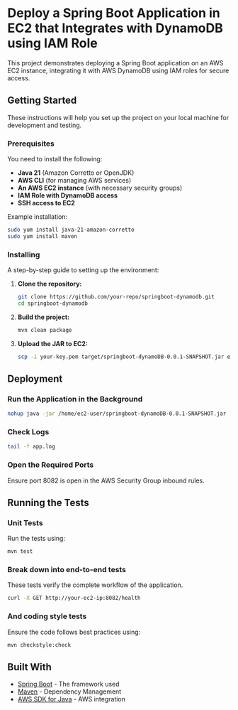 # Deploy a Spring Boot Application in EC2 that Integrates with DynamoDB using IAM Role

This project demonstrates deploying a Spring Boot application on an AWS EC2 instance, integrating it with AWS DynamoDB using IAM roles for secure access.

## Getting Started

These instructions will help you set up the project on your local machine for development and testing.

### Prerequisites

You need to install the following:

- **Java 21** (Amazon Corretto or OpenJDK)
- **AWS CLI** (for managing AWS services)
- **An AWS EC2 instance** (with necessary security groups)
- **IAM Role with DynamoDB access**
- **SSH access to EC2**

Example installation:

```sh
sudo yum install java-21-amazon-corretto
sudo yum install maven
```

### Installing

A step-by-step guide to setting up the environment:

1. **Clone the repository:**
   ```sh
   git clone https://github.com/your-repo/springboot-dynamodb.git
   cd springboot-dynamodb
   ```

2. **Build the project:**
   ```sh
   mvn clean package
   ```

3. **Upload the JAR to EC2:**
   ```sh
   scp -i your-key.pem target/springboot-dynamoDB-0.0.1-SNAPSHOT.jar ec2-user@your-ec2-ip:/home/ec2-user/
   ```

## Deployment

### Run the Application in the Background
```sh
nohup java -jar /home/ec2-user/springboot-dynamoDB-0.0.1-SNAPSHOT.jar --server.port=8082 > app.log 2>&1 &
```

### Check Logs
```sh
tail -f app.log
```

### Open the Required Ports
Ensure port 8082 is open in the AWS Security Group inbound rules.

## Running the Tests

### Unit Tests
Run the tests using:
```sh
mvn test
```

### Break down into end-to-end tests

These tests verify the complete workflow of the application.

```sh
curl -X GET http://your-ec2-ip:8082/health
```

### And coding style tests

Ensure the code follows best practices using:

```sh
mvn checkstyle:check
```

## Built With

* [Spring Boot](https://spring.io/projects/spring-boot) - The framework used
* [Maven](https://maven.apache.org/) - Dependency Management
* [AWS SDK for Java](https://aws.amazon.com/sdk-for-java/) - AWS integration
